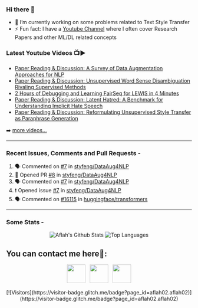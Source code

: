### Hi there 👋


<!-- **aflah02/aflah02** is a ✨ _special_ ✨ repository because its `README.md` (this file) appears on your GitHub profile. -->

<!-- Here are some ideas to get you started: -->

- 🔭 I’m currently working on some problems related to Text Style Transfer
- ⚡ Fun fact: I have a [Youtube Channel](https://www.youtube.com/channel/UCwab-Xf38Sd7QsxVPoS0cgA) where I often cover Research Papers and other ML/DL related concepts

### Latest Youtube Videos 📺▶️
<!-- YOUTUBE:START -->
- [Paper Reading &amp; Discussion: A Survey of Data Augmentation Approaches for NLP](https://www.youtube.com/watch?v=G9wwXjPIIKs)
- [Paper Reading &amp; Discussion: Unsupervised Word Sense Disambiguation Rivaling Supervised Methods](https://www.youtube.com/watch?v=DCzQ_-_k3Zs)
- [2 Hours of Debugging and Learning FairSeq for LEWIS in 4 Minutes](https://www.youtube.com/watch?v=0_MSTaGyYuk)
- [Paper Reading &amp; Discussion: Latent Hatred: A Benchmark for Understanding Implicit Hate Speech](https://www.youtube.com/watch?v=pOH1cpx5iV4)
- [Paper Reading &amp; Discussion: Reformulating Unsupervised Style Transfer as Paraphrase Generation](https://www.youtube.com/watch?v=Byd6z0rgAqE)
<!-- YOUTUBE:END -->

➡️ [more videos...](https://www.youtube.com/channel/UCwab-Xf38Sd7QsxVPoS0cgA)

---

 ### Recent Issues, Comments and Pull Requests - 
<!--START_SECTION:activity-->
1. 🗣 Commented on [#7](https://github.com/styfeng/DataAug4NLP/issues/7) in [styfeng/DataAug4NLP](https://github.com/styfeng/DataAug4NLP)
2. 💪 Opened PR [#8](https://github.com/styfeng/DataAug4NLP/pull/8) in [styfeng/DataAug4NLP](https://github.com/styfeng/DataAug4NLP)
3. 🗣 Commented on [#7](https://github.com/styfeng/DataAug4NLP/issues/7) in [styfeng/DataAug4NLP](https://github.com/styfeng/DataAug4NLP)
4. ❗️ Opened issue [#7](https://github.com/styfeng/DataAug4NLP/issues/7) in [styfeng/DataAug4NLP](https://github.com/styfeng/DataAug4NLP)
5. 🗣 Commented on [#16115](https://github.com/huggingface/transformers/issues/16115) in [huggingface/transformers](https://github.com/huggingface/transformers)
<!--END_SECTION:activity-->

---

### Some Stats - 
<!-- 
[![Aflah's GitHub stats](https://github-readme-stats.vercel.app/api?username=aflah02&hide=stars&count_private=true&show_icons=true&theme=dark)](https://github.com/anuraghazra/github-readme-stats)

[![Top Langs](https://github-readme-stats.vercel.app/api/top-langs/?username=aflah02&theme=dark&layout=compact&hide=jupyter%20notebook,swig,javascript)](https://github.com/anuraghazra/github-readme-stats)
<a href="https://github.com/anuraghazra/github-readme-stats"> -->
 
<!--  <a href="https://github.com/anuraghazra/github-readme-stats">
  <img align="center" src="https://github-readme-stats.vercel.app/api?username=aflah02&hide=stars&count_private=true&show_icons=true&theme=dark" />
</a>
<a href="https://github.com/anuraghazra/convoychat">
  <img align="center" src="https://github-readme-stats.vercel.app/api/top-langs/?username=aflah02&theme=dark&layout=compact&hide=jupyter%20notebook,swig,javascript" />
</a> -->
 
<!--  <div style="display: flex; flex-direction: row;">
 <img class="img" src="https://github-readme-stats.vercel.app/api?username=aflah02&show_icons=true&theme=radical" />
 <img class="img" src="https://github-readme-stats.vercel.app/api/top-langs/?username=aflah02&theme=radical&layout=compact&hide=jupyter%20notebook,swig,javascript" />
</div> -->

<!-- <a href="https://github.com/anuraghazra/github-readme-stats">
  <img align="left" src="https://github-readme-stats.vercel.app/api?username=aflah02&show_icons=true&theme=radical" />
</a>
<a href="https://github.com/anuraghazra/convoychat">
  <img align="left" src="https://github-readme-stats.vercel.app/api/top-langs/?username=aflah02&theme=radical&layout=compact&hide=jupyter%20notebook,swig,javascript" />
</a> -->

 <div align="center">
  <div>
    <img alt="Aflah's Github Stats" src="https://github-readme-stats.vercel.app/api?username=aflah02&show_icons=true&theme=radical" />
    <img alt="Top Languages" src="https://github-readme-stats.vercel.app/api/top-langs/?username=aflah02&theme=radical&layout=compact&hide=jupyter%20notebook,swig,javascript" />
    <br />
  </div>
</div>

## You can contact me here📝:
<p align = "center">
  <a href = "https://twitter.com/Aflah02101" target = "_blank" rel = "noopener noreferrer"><img src="https://img.icons8.com/plasticine/100/000000/twitter.png" width="50"/></a>
  &nbsp; <a href = "https://www.linkedin.com/in/mohammad-aflah-khan/" target = "_blank" rel = "noopener noreferrer"><img src = "https://img.icons8.com/plasticine/100/000000/linkedin.png" width="50"/></a>
  &nbsp; <a href = "mailto:aflah20082@iiitd.ac.in" target = "_blank" rel = "noopener noreferrer"><img src = "https://img.icons8.com/plasticine/100/000000/gmail.png" width="50"/></a>
</p>
  
<p align = "center">
[![Visitors](https://visitor-badge.glitch.me/badge?page_id=aflah02.aflah02)](https://visitor-badge.glitch.me/badge?page_id=aflah02.aflah02)
</p>

